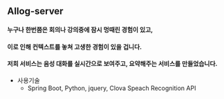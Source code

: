 ## AIlog-server


#### 누구나 한번쯤은 회의나 강의중에 잠시 멍때린 경험이 있고,
#### 이로 인해 컨텍스트를 놓쳐 고생한 경험이 있을 겁니다.
#### 저희 서비스는 음성 대화를 실시간으로 보여주고, 요약해주는 서비스를 만들었습니다.

- 사용기술
  - Spring Boot, Python, jquery, Clova Speach Recognition API
